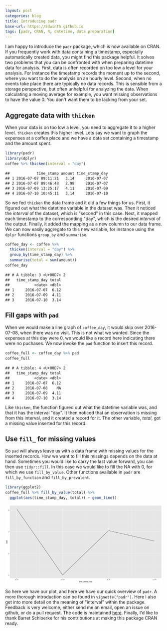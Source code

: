 ```yaml
---
layout: post
categories: blog
title: Introducing padr
base-url: https://EdwinTh.github.io
tags: [padr, CRAN, R, datetime, data preparation]
---
```


I am happy to introduce the `padr` package, which is now available on CRAN. If you frequently work with data containing a timestamp, especially automatically created data, you might find this package helpful. It solves two problems that you can be confronted with when preparing datetime data for analysis. First, data is often recorded on too low a level for your analysis. For instance the timestamp records the moment up to the second, where you want to do the analysis on an hourly level. Second, when no events toke place there are typically no data records. This is sensible from a storage perspective, but often unhelpful for analyzing the data. When calculating a moving average for example, you want missing observations to have the value 0. You don't want them to be lacking from your set.

## Aggregate data with `thicken`

When your data is on too low a level, you need to aggregate it to a higher level. `thicken` creates this higher level. Lets say we want to graph the expenses at a coffee place and we have a data set containing a timestamp and the amount spent. 


```r
library(padr)
library(dplyr)
coffee %>% thicken(interval = "day")
```

```
##            time_stamp amount time_stamp_day
## 1 2016-07-07 09:11:21   3.14     2016-07-07
## 2 2016-07-07 09:46:48   2.98     2016-07-07
## 3 2016-07-09 13:25:17   4.11     2016-07-09
## 4 2016-07-10 10:45:11   3.14     2016-07-10
```

So we fed `thicken` the data frame and it did a few things for us. First, it figured out what the datetime variable in the dataset was. Then it noticed the *interval* of the dataset, which is "second" in this case. Next, it mapped each timestamp to the corresponding "day", which is the desired *interval* of the output. Finally, it added the mapping as a new column to our data frame. We can now easily aggregate to this new variable, for instance using  the `dplyr` functions `group_by` and `summarise`.


```r
coffee_day <- coffee %>% 
  thicken(interval = "day") %>% 
  group_by(time_stamp_day) %>% 
  summarise(total = sum(amount))
coffee_day
```

```
## # A tibble: 3 <U+00D7> 2
##   time_stamp_day total
##           <date> <dbl>
## 1     2016-07-07  6.12
## 2     2016-07-09  4.11
## 3     2016-07-10  3.14
```

## Fill gaps with `pad`
When we would make a line graph of `coffee_day`, it would skip over 2016-07-08, when there was no visit. This is not what we wanted. Since the expenses at this day were 0, we would like a record here indicating there were no puchases. We now invoke the `pad` function to insert this record.


```r
coffee_full <- coffee_day %>% pad
coffee_full
```

```
## # A tibble: 4 <U+00D7> 2
##   time_stamp_day total
##           <date> <dbl>
## 1     2016-07-07  6.12
## 2     2016-07-08    NA
## 3     2016-07-09  4.11
## 4     2016-07-10  3.14
```

Like `thicken`, the function figured out what the datetime variable was, and that it has the interval "day". It then noticed that an observation is missing from this interval, and it created a record for it. The other variable, *total*, got a missing value inserted for this record. 

## Use `fill_` for missing values

So `pad` will always leave us with a data frame with missing values for the inserted records. How we want to fill this missings depends on the data at hand. Sometimes you would like to carry the last value forward, you can then use `tidyr::fill`. In this case we would like to fill the NA with 0, for which we use `fill_by_value`. Other functions available in `padr` are `fill_by_function` and `fill_by_prevalent`.


```r
library(ggplot2)
coffee_full %>% fill_by_value(total) %>% 
  ggplot(aes(time_stamp_day, total)) + geom_line()
```

![Coffee plot](/images/patch_dir/coffee_plot.png)

So here we have our plot, and here we have our quick overview of `padr`. A more thorough introduction can be found in `vignette("padr")`. Here I also get into more detail on the meaning of "interval" within the package. Feedback is very welcome, either send me an email, open an issue on github, or do a pull request. The code is maintained [here](https://github.com/edwinth/padr). Finally, I'd like to thank Barret Schloerke for his contributions at making this package CRAN ready.

